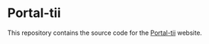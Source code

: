 Portal-tii
======

This repository contains the source code for the [Portal-tii](http://inf.concordia.ifc.edu.br) website.

